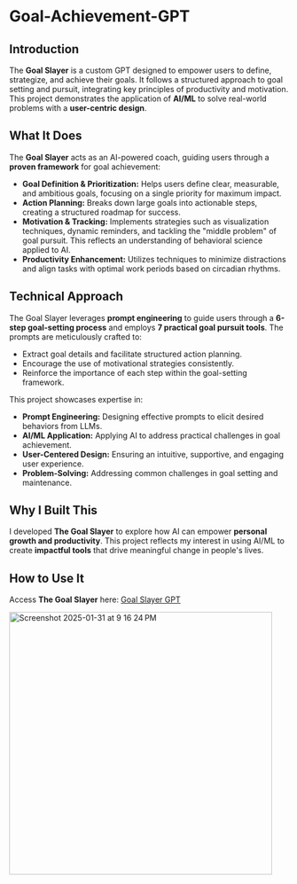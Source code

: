 # Goal-Achievement-GPT

## Introduction
The **Goal Slayer** is a custom GPT designed to empower users to define, strategize, and achieve their goals. It follows a structured approach to goal setting and pursuit, integrating key principles of productivity and motivation. This project demonstrates the application of **AI/ML** to solve real-world problems with a **user-centric design**.

## What It Does
The **Goal Slayer** acts as an AI-powered coach, guiding users through a **proven framework** for goal achievement:

- **Goal Definition & Prioritization:** Helps users define clear, measurable, and ambitious goals, focusing on a single priority for maximum impact.
- **Action Planning:** Breaks down large goals into actionable steps, creating a structured roadmap for success.
- **Motivation & Tracking:** Implements strategies such as visualization techniques, dynamic reminders, and tackling the "middle problem" of goal pursuit. This reflects an understanding of behavioral science applied to AI.
- **Productivity Enhancement:** Utilizes techniques to minimize distractions and align tasks with optimal work periods based on circadian rhythms.

## Technical Approach
The Goal Slayer leverages **prompt engineering** to guide users through a **6-step goal-setting process** and employs **7 practical goal pursuit tools**. The prompts are meticulously crafted to:

- Extract goal details and facilitate structured action planning.
- Encourage the use of motivational strategies consistently.
- Reinforce the importance of each step within the goal-setting framework.

This project showcases expertise in:

- **Prompt Engineering:** Designing effective prompts to elicit desired behaviors from LLMs.
- **AI/ML Application:** Applying AI to address practical challenges in goal achievement.
- **User-Centered Design:** Ensuring an intuitive, supportive, and engaging user experience.
- **Problem-Solving:** Addressing common challenges in goal setting and maintenance.

## Why I Built This
I developed **The Goal Slayer** to explore how AI can empower **personal growth and productivity**. This project reflects my interest in using AI/ML to create **impactful tools** that drive meaningful change in people's lives.

## How to Use It
Access **The Goal Slayer** here: [Goal Slayer GPT](https://chatgpt.com/g/g-67624e480ca48191a57da5aa38e27072-the-goal-slayer)

<img width="474" alt="Screenshot 2025-01-31 at 9 16 24 PM" src="https://github.com/user-attachments/assets/9afc9164-ae27-409a-8b10-919480ae6c41" />
